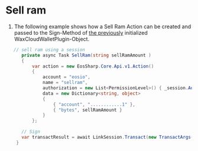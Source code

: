 # Sell ram

1. The following example shows how a Sell Ram Action can be created and passed to the Sign-Method of [the previously](https://liquiidio.gitbook.io/unity-plugin-suite/v/wcwunity/examples/example_a) initialized WaxCloudWalletPlugin-Object.

```csharp
   // sell ram using a session
      private async Task SellRam(string sellRamAmount )
      {
          var action = new EosSharp.Core.Api.v1.Action()
          {
              account = "eosio",
              name = "sellram",
              authorization = new List<PermissionLevel>() { _session.Auth },
              data = new Dictionary<string, object>
              {
                  { "account", "............1" },
                  { "bytes", sellRamAmount }
              }
          };
		
	  // Sign
	  var transactResult = await LinkSession.Transact(new TransactArgs() { Action = action });
	}
```
